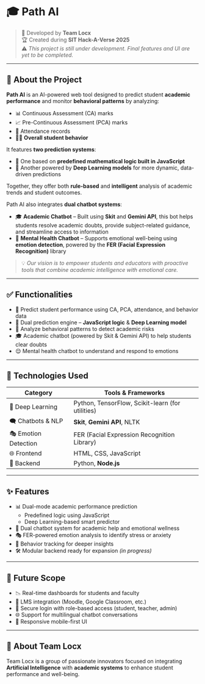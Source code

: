 # 🎓 Path AI

> 🚀 Developed by **Team Locx**  
> 🏆 Created during **SIT Hack-A-Verse 2025**  
> ⚠️ *This project is still under development. Final features and UI are yet to be completed.*

---

## 📌 About the Project

**Path AI** is an AI-powered web tool designed to predict student **academic performance** and monitor **behavioral patterns** by analyzing:

- 📊 Continuous Assessment (CA) marks  
- 📈 Pre-Continuous Assessment (PCA) marks  
- 📅 Attendance records  
- 🧍‍♂️ **Overall student behavior**

It features **two prediction systems**:
- 🧮 One based on **predefined mathematical logic built in JavaScript**
- 🧠 Another powered by **Deep Learning models** for more dynamic, data-driven predictions

Together, they offer both **rule-based** and **intelligent** analysis of academic trends and student outcomes.

Path AI also integrates **dual chatbot systems**:

- 🎓 **Academic Chatbot** – Built using **Skit** and **Gemini API**, this bot helps students resolve academic doubts, provide subject-related guidance, and streamline access to information  
- 🧠 **Mental Health Chatbot** – Supports emotional well-being using **emotion detection**, powered by the **FER (Facial Expression Recognition)** library

> 💡 *Our vision is to empower students and educators with proactive tools that combine academic intelligence with emotional care.*

---

## ✅ Functionalities

- 🎯 Predict student performance using CA, PCA, attendance, and behavior data  
- 🔁 Dual prediction engine – **JavaScript logic** & **Deep Learning model**  
- 🧠 Analyze behavioral patterns to detect academic risks  
- 🎓 Academic chatbot (powered by Skit & Gemini API) to help students clear doubts  
- 😌 Mental health chatbot to understand and respond to emotions  

---

## 🧰 Technologies Used

| Category            | Tools & Frameworks                               |
|---------------------|--------------------------------------------------|
| 🧠 Deep Learning     | Python, TensorFlow, Scikit-learn (for utilities) |
| 🗨️ Chatbots & NLP    | **Skit**, **Gemini API**, NLTK                  |
| 🎭 Emotion Detection | FER (Facial Expression Recognition Library)     |
| 🌐 Frontend         | HTML, CSS, JavaScript                            |
| 🔧 Backend          | Python, **Node.js**                              |

---

## ✨ Features

- 📊 Dual-mode academic performance prediction  
  - Predefined logic using JavaScript  
  - Deep Learning-based smart predictor  
- 🤝 Dual chatbot system for academic help and emotional wellness  
- 🎭 FER-powered emotion analysis to identify stress or anxiety  
- 🧍 Behavior tracking for deeper insights  
- 🛠️ Modular backend ready for expansion *(in progress)*  

---

## 🔮 Future Scope

- 📉 Real-time dashboards for students and faculty  
- 🧾 LMS integration (Moodle, Google Classroom, etc.)  
- 🔐 Secure login with role-based access (student, teacher, admin)  
- 🌐 Support for multilingual chatbot conversations  
- 📱 Responsive mobile-first UI

---

## 👥 About Team Locx

Team Locx is a group of passionate innovators focused on integrating **Artificial Intelligence** with **academic systems** to enhance student performance and well-being.  
